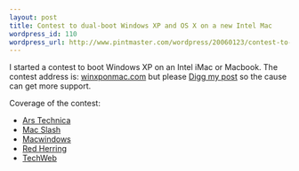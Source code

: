 ```yaml
--- 
layout: post
title: Contest to dual-boot Windows XP and OS X on a new Intel Mac
wordpress_id: 110
wordpress_url: http://www.pintmaster.com/wordpress/20060123/contest-to-dual-boot-windows-xp-and-os-x-on-a-new-intel-mac/
---
```

I started a contest to boot Windows XP on an Intel iMac or Macbook. The contest address is: <a target="_blank" href="http://winxponmac.com">winxponmac.com</a> but please <a target="_blank" href="http://digg.com/apple/Contest_to_Boot_Windows_XP_on_Intel_Mac">Digg my post</a> so the cause can get more support.

Coverage of the contest:
<ul>
	<li><a href="http://arstechnica.com/journals/apple.ars/2006/1/23/2624">Ars Technica
</a></li>
	<li><a href="http://macslash.org/article.pl?sid=06/01/23/1332232&#038;mode=thread">Mac Slash</a></li>
	<li><a href="http://macwindows.com/">Macwindows</a></li>
	<li><a href="http://redherring.com/Article.aspx?a=15471&#038;hed=Put+Windows+on+Mac%3f+Get+Prize">Red Herring</a></li>
	<li><a href="http://www.techweb.com/wire/networking/177103968">TechWeb</a></li>
</ul>
